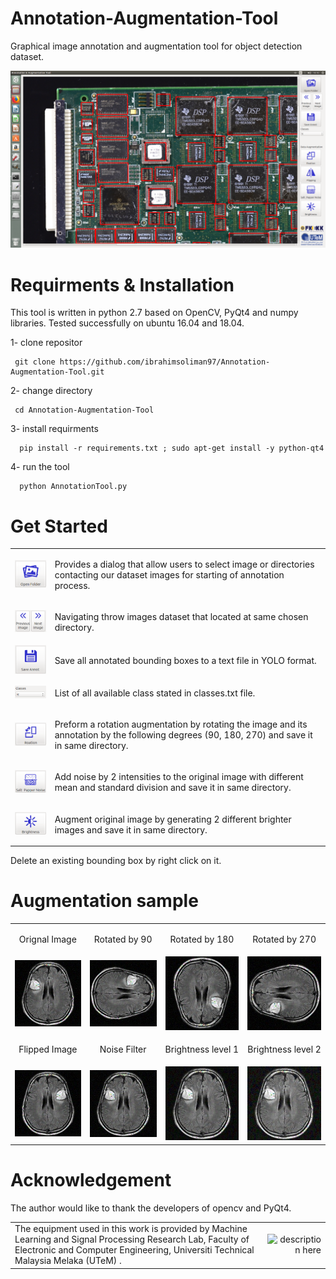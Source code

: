 # Annotation-Augmentation-Tool
Graphical image annotation and augmentation tool for object detection dataset.  

![Alt text](/res/trial.png?raw=true "Optional Title")

# Requirments & Installation
This tool is written in python 2.7 based on OpenCV, PyQt4 and numpy libraries. Tested successfully on ubuntu 16.04 and 18.04.
    
   1-  clone repositor

     git clone https://github.com/ibrahimsoliman97/Annotation-Augmentation-Tool.git

  2- change directory
  
     cd Annotation-Augmentation-Tool
      
  3- install requirments
  
      pip install -r requirements.txt ; sudo apt-get install -y python-qt4
      
  4- run the tool
  
      python AnnotationTool.py

# Get Started
<table>
<tr>
<td align="left" valign="left">
<img src="/res/openFolder.png" alt="Provides a dialog that allow users to select image or directories
  contacting our dataset images for starting of annotation process." />
</td>
<td align="left" valign="right">
<p>Provides a dialog that allow users to select image or directories
  contacting our dataset images for starting of annotation process.</p>
</td>
</tr>
    
<tr>
<td align="left" valign="left">
<img src="/res/nav.png" alt="Navigating throw images dataset that located at same chosen directory." />
</td>
<td align="left" valign="right">
<p>Navigating throw images dataset that located at same chosen directory.</p>
</td>
</tr>

<tr>
<td align="left" valign="left">
<img src="/res/sav.png" alt="Save all annotated bounding boxes to a text file in YOLO format." />
</td>
<td align="left" valign="right">
<p>Save all annotated bounding boxes to a text file in YOLO format.</p>
</td>
</tr>

<tr>
    <td align="left" valign="left">
        <img src="/res/classes.png" alt="List of all available class stated in classes.txt file." /></td>
    <td align="left" valign="right"><p>List of all available class stated in classes.txt file.</p></td>
</tr>
 
<tr>
    <td align="left" valign="left">
        <img src="/res/rot.png"/></td>
    <td align="left" valign="right"><p>Preform a rotation augmentation by rotating the image and its annotation by the following degrees (90, 180, 270) and save it in same directory.</p></td>
</tr>

<tr>
    <td align="left" valign="left">
        <img src="/res/noi.png"/></td>
    <td align="left" valign="right"><p>Add noise by 2 intensities to the original image with different mean and standard division and save it in same directory.</p></td>
</tr>

<tr>
    <td align="left" valign="left">
        <img src="/res/bri.png" /></td>
    <td align="left" valign="right"><p>Augment original image by generating 2 different brighter images and save it in same directory.</p></td>
</tr>

</table>

Delete an existing bounding box by right click on it.

# Augmentation sample
<table align="center">
<tr>
    <td align="center"><p>Orignal Image</p></td>
    <td align="center"><p>Rotated by 90</p></td>
    <td align="center"><p>Rotated by 180</p></td>
    <td align="center"><p>Rotated by 270</p></td>
</tr>
<tr>
    <td align="center"><img src="/res/brainTumor/BrainTumor.jpg" alt="" /></td>
    <td align="center"><img src="/res/brainTumor/BrainTumor_r90.jpg" alt="" /></td>
    <td align="center"><img src="/res/brainTumor/BrainTumor_r180.jpg" alt="" /></td>
    <td align="center"><img src="/res/brainTumor/BrainTumor_r270.jpg" alt="" /></td>        
</tr>
<tr>
    <td align="center"><p>Flipped Image</p></td>
    <td align="center"><p>Noise Filter</p></td>
    <td align="center"><p>Brightness level 1</p></td>
    <td align="center"><p>Brightness level 2</p></td>
</tr>
<tr>
    <td align="center"><img src="/res/brainTumor/BrainTumorf.jpg" alt="" /></td>
    <td align="center"><img src="/res/brainTumor/BrainTumor_n1.jpg" alt="" /></td>
    <td align="center"><img src="/res/brainTumor/BrainTumor_b1.jpg" alt="" /></td>
    <td align="center"><img src="/res/brainTumor/BrainTumor_b2.jpg" alt="" /></td>        
</tr>   
</table>

# Acknowledgement
The author would like to thank the developers of opencv and PyQt4.



<table>

<tr>
<td align="left" valign="left">
The equipment used in this work is provided by Machine Learning and Signal Processing Research Lab, Faculty of Electronic and Computer Engineering, Universiti Technical Malaysia Melaka (UTeM) .
</td>
<td align="right" valign="right">
<img src="https://www.utem.edu.my/image/newlogo/LogoJawi.png" alt="description here" />
</td>
</tr>

</table>
